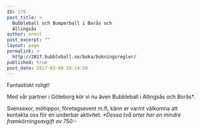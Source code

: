 ```yaml
---
ID: 179
post_title: >
  Bubbleball och Bumperball i Borås och
  Allingsås
author: ennol
post_excerpt: ""
layout: page
permalink: >
  http://2017.bubbleball.se/boka/bokningsregler/
published: true
post_date: 2017-03-08 19:14:50
---
```

<div id="block_container_90655884" class="block_container h24_block_heading">
<div id="block_90655884">
<div class="small_heading_block">
<div id="block_90655884_text_content" class="">
<div id="block_container_90620092" class="block_container presentation_image_block">
<div id="block_90620092">
<div class="h24_normal_text">
<div class="h24_image_block_align h24_image_block_align_left    "><a class="h24-js-iv" title="" href="http://dst15js82dk7j.cloudfront.net/183390/50333640-vKooo.jpg"><img id="block_img_90620092" class="presentation_image_block_image" title="" src="http://dst15js82dk7j.cloudfront.net/183390/50333639-Y72Ww.jpg" alt="" /></a></div>
</div>
</div>
</div>
<div id="block_container_90655884" class="block_container h24_block_heading">
<div id="block_90655884">
<div class="small_heading_block">
<div id="block_90655884_text_content" class="">Fantastiskt roligt!</div>
</div>
</div>
</div>
<div id="block_container_90620091" class="block_container standard_text_block text_block">
<div id="block_90620091">
<div id="block_90620091_text_content" class="text_content">

Med vår partner i Göteborg kör vi nu även Bubbleball i Allingsås och Borås*.

Svensexor, möhippor, företagsevent m.fl, känn er varmt välkomna att kontakta oss för en underbar aktivitet.
<em>*Dessa två orter har en mindre framkörningsavgift av 750:-</em>

</div>
</div>
</div>
</div>
</div>
</div>
</div>